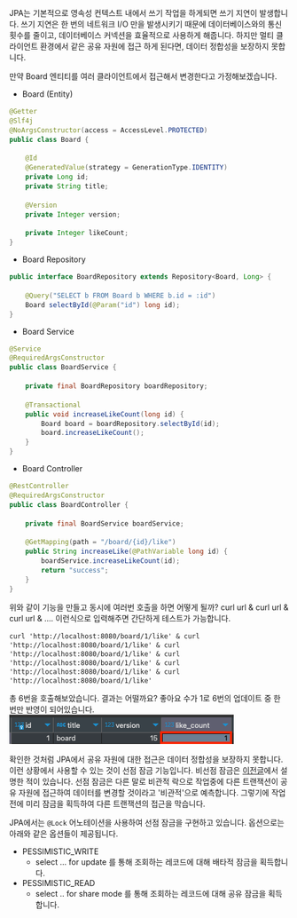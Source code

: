 JPA는 기본적으로 영속성 컨텍스트 내에서 쓰기 작업을 하게되면 쓰기 지연이 발생합니다. 쓰기 지연은 한 번의 네트워크 I/O 만을 발생시키기 때문에 데이터베이스와의 통신 횟수를 줄이고, 데이터베이스 커넥션을 효율적으로 사용하게 해줍니다. 
하지만 멀티 클라이언트 환경에서 같은 공유 자원에 접근 하게 된다면, 데이터 정합성을 보장하지 못합니다. 

만약 Board 엔티티를 여러 클라이언트에서 접근해서 변경한다고 가정해보겠습니다. 

- Board (Entity)
```java
@Getter
@Slf4j
@NoArgsConstructor(access = AccessLevel.PROTECTED)
public class Board {

	@Id
	@GeneratedValue(strategy = GenerationType.IDENTITY)
	private Long id;
	private String title;

	@Version
	private Integer version;

	private Integer likeCount;
}
```

- Board Repository
```java
public interface BoardRepository extends Repository<Board, Long> {
	
	@Query("SELECT b FROM Board b WHERE b.id = :id")
	Board selectById(@Param("id") long id);
}
```

- Board Service
```java
@Service
@RequiredArgsConstructor
public class BoardService {

	private final BoardRepository boardRepository;

	@Transactional
	public void increaseLikeCount(long id) {
		Board board = boardRepository.selectById(id);
		board.increaseLikeCount();
	}
}
```

- Board Controller
```java
@RestController
@RequiredArgsConstructor
public class BoardController {

	private final BoardService boardService;

	@GetMapping(path = "/board/{id}/like")
	public String increaseLike(@PathVariable long id) {
		boardService.increaseLikeCount(id);
		return "success";
	}
}
```

위와 같이 기능을 만들고 동시에 여러번 호출을 하면 어떻게 될까?
curl url & curl url & curl url & .... 이런식으로 입력해주면 간단하게 테스트가 가능합니다. 
```
curl 'http://localhost:8080/board/1/like' & curl 'http://localhost:8080/board/1/like' & curl 'http://localhost:8080/board/1/like' & curl 'http://localhost:8080/board/1/like' & curl 'http://localhost:8080/board/1/like' & curl 'http://localhost:8080/board/1/like'
```

총 6번을 호출해보았습니다. 결과는 어떨까요?
좋아요 수가 1로 6번의 업데이트 중 한 번만 반영이 되어있습니다. 
![img.png](img.png)

확인한 것처럼 JPA에서 공유 자원에 대한 접근은 데이터 정합성을 보장하지 못합니다. 
이런 상황에서 사용할 수 있는 것이 선점 잠금 기능입니다. 비선점 잠금은 [이전글](https://wooktech.tistory.com/94)에서 설명한 적이 있습니다. 
선점 잠금은 다른 말로 비관적 락으로 작업중에 다른 트랜잭션이 공유 자원에 접근하여 데이터를 변경할 것이라고 '비관적'으로 예측합니다. 그렇기에 작업 전에 미리 잠금을 획득하여 다른 트랜잭션의 접근을 막습니다. 

JPA에서는 ```@Lock``` 어노테이션을 사용하여 선점 잠금을 구현하고 있습니다. 
옵션으로는 아래와 같은 옵션들이 제공됩니다. 
- PESSIMISTIC_WRITE
  - select ... for update 를 통해 조회하는 레코드에 대해 배타적 잠금을 획득합니다. 
- PESSIMISTIC_READ
  - select .. for share mode 를 통해 조회하는 레코드에 대해 공유 잠금을 획득합니다. 




